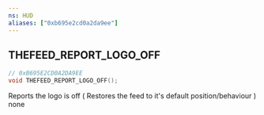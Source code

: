 ```yaml
---
ns: HUD
aliases: ["0xb695e2cd0a2da9ee"]
---
```

## THEFEED_REPORT_LOGO_OFF

```c
// 0xB695E2CD0A2DA9EE
void THEFEED_REPORT_LOGO_OFF();
```

Reports the logo is off ( Restores the feed to it's default position/behaviour )
none

